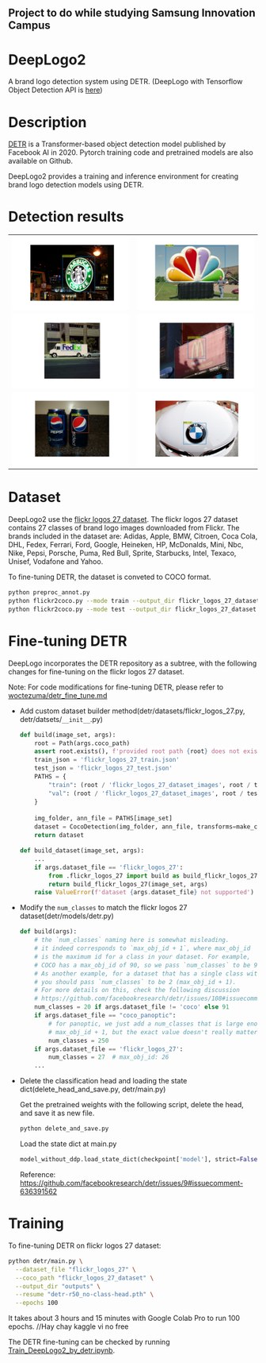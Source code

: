 ## Project to do while studying Samsung Innovation Campus

# DeepLogo2

A brand logo detection system using DETR.
(DeepLogo with Tensorflow Object Detection API is [here](https://github.com/satojkovic/DeepLogo))

# Description

[DETR](https://github.com/facebookresearch/detr) is a Transformer-based object detection model published by Facebook AI in 2020. Pytorch training code and pretrained models are also available on Github.

DeepLogo2 provides a training and inference environment for creating brand logo detection models using DETR.

# Detection results

|||
|---|---|
|![example1](detect_results/2818828296.jpg)|![example2](detect_results/2368653535.jpg)|
|![example3](detect_results/2459989055.jpg)|![example4](detect_results/2650126854.jpg)|
|![example5](detect_results/3154099645.jpg)|![example6](detect_results/4585454903.jpg)|

# Dataset

DeepLogo2 use the [flickr logos 27 dataset](http://image.ntua.gr/iva/datasets/flickr_logos/).
The flickr logos 27 dataset contains 27 classes of brand logo images downloaded from Flickr. The brands included in the dataset are: Adidas, Apple, BMW, Citroen, Coca Cola, DHL, Fedex, Ferrari, Ford, Google, Heineken, HP, McDonalds, Mini, Nbc, Nike, Pepsi, Porsche, Puma, Red Bull, Sprite, Starbucks, Intel, Texaco, Unisef, Vodafone and Yahoo.

To fine-tuning DETR, the dataset is conveted to COCO format.

```bash
python preproc_annot.py
python flickr2coco.py --mode train --output_dir flickr_logos_27_dataset
python flickr2coco.py --mode test --output_dir flickr_logos_27_dataset
```

# Fine-tuning DETR

DeepLogo incorporates the DETR repository as a subtree, with the following changes for fine-tuning on the flickr logos 27 dataset.

Note: For code modifications for fine-tuning DETR, please refer to [woctezuma/detr_fine_tune.md](https://gist.github.com/woctezuma/e9f8f9fe1737987351582e9441c46b5d)

* Add custom dataset builder method(detr/datasets/flickr_logos_27.py, detr/datsets/`__init__`.py)

    ```python
    def build(image_set, args):
        root = Path(args.coco_path)
        assert root.exists(), f'provided root path {root} does not exist'
        train_json = 'flickr_logos_27_train.json'
        test_json = 'flickr_logos_27_test.json'
        PATHS = {
            "train": (root / 'flickr_logos_27_dataset_images', root / train_json),
            "val": (root / 'flickr_logos_27_dataset_images', root / test_json),
        }

        img_folder, ann_file = PATHS[image_set]
        dataset = CocoDetection(img_folder, ann_file, transforms=make_coco_transforms(image_set), return_masks=args.masks)
        return dataset
    ```

    ```python
    def build_dataset(image_set, args):
        ...
        if args.dataset_file == 'flickr_logos_27':
            from .flickr_logos_27 import build as build_flickr_logos_27
            return build_flickr_logos_27(image_set, args)
        raise ValueError(f'dataset {args.dataset_file} not supported')
    ```

* Modify the `num_classes` to match the flickr logos 27 dataset(detr/models/detr.py)

    ```python
    def build(args):
        # the `num_classes` naming here is somewhat misleading.
        # it indeed corresponds to `max_obj_id + 1`, where max_obj_id
        # is the maximum id for a class in your dataset. For example,
        # COCO has a max_obj_id of 90, so we pass `num_classes` to be 91.
        # As another example, for a dataset that has a single class with id 1,
        # you should pass `num_classes` to be 2 (max_obj_id + 1).
        # For more details on this, check the following discussion
        # https://github.com/facebookresearch/detr/issues/108#issuecomment-650269223
        num_classes = 20 if args.dataset_file != 'coco' else 91
        if args.dataset_file == "coco_panoptic":
            # for panoptic, we just add a num_classes that is large enough to hold
            # max_obj_id + 1, but the exact value doesn't really matter
            num_classes = 250
        if args.dataset_file == 'flickr_logos_27':
            num_classes = 27  # max_obj_id: 26
        ...
    ```

* Delete the classification head and loading the state dict(delete_head_and_save.py, detr/main.py)

    Get the pretrained weights with the following script, delete the head, and save it as new file.

    ```bash
    python delete_and_save.py
    ```

    Load the state dict at main.py

    ```python
    model_without_ddp.load_state_dict(checkpoint['model'], strict=False)
    ```

    Reference: <https://github.com/facebookresearch/detr/issues/9#issuecomment-636391562>

# Training

To fine-tuning DETR on flickr logos 27 dataset:

```bash
python detr/main.py \
  --dataset_file "flickr_logos_27" \
  --coco_path "flickr_logos_27_dataset" \
  --output_dir "outputs" \
  --resume "detr-r50_no-class-head.pth" \
  --epochs 100
```

It takes about 3 hours and 15 minutes with Google Colab Pro to run 100 epochs.
//Hay chay kaggle vi no free

The DETR fine-tuning can be checked by running [Train_DeepLogo2_by_detr.ipynb](https://github.com/satojkovic/DeepLogo2/blob/main/Train_DeepLogo2_by_detr.ipynb).
